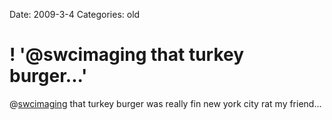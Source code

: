 Date: 2009-3-4
Categories: old

# ! '@swcimaging that turkey burger...'

@<a href="http://twitter.com/swcimaging">swcimaging</a> that turkey burger was really fin new york city rat my friend...

